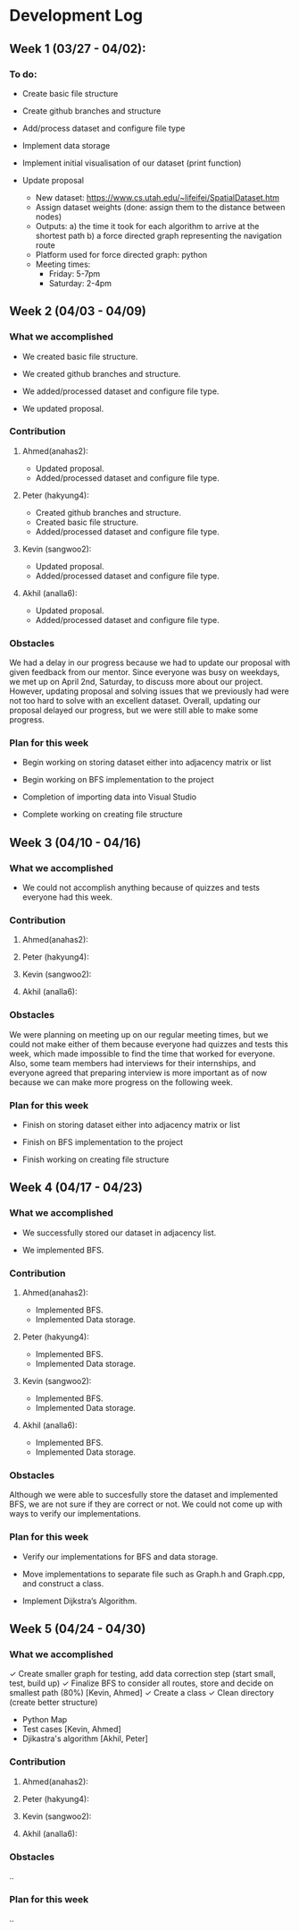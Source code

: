 # Development Log

## Week 1 (03/27 - 04/02):
### To do:
- Create basic file structure

- Create github branches and structure

- Add/process dataset and configure file type

- Implement data storage
- Implement initial visualisation of our dataset (print function)

- Update proposal
    - New dataset: https://www.cs.utah.edu/~lifeifei/SpatialDataset.htm
    - Assign dataset weights (done: assign them to the distance between nodes)
    - Outputs: 
        a) the time it took for each algorithm to arrive at the shortest path
        b) a force directed graph representing the navigation route
    - Platform used for force directed graph: python
    - Meeting times:
      - Friday: 5-7pm
      - Saturday: 2-4pm

## Week 2 (04/03 - 04/09)
### What we accomplished

- We created basic file structure.

- We created github branches and structure.

- We added/processed dataset and configure file type.

- We updated proposal.

### Contribution

1. Ahmed(anahas2):
    - Updated proposal.
    - Added/processed dataset and configure file type.

2. Peter (hakyung4): 
    - Created github branches and structure.
    - Created basic file structure.
    - Added/processed dataset and configure file type.

3. Kevin (sangwoo2):
    - Updated proposal.
    - Added/processed dataset and configure file type.

4. Akhil (analla6):
    - Updated proposal.
    - Added/processed dataset and configure file type.

### Obstacles
We had a delay in our progress because we had to update our proposal with given feedback from our mentor. Since everyone was busy on weekdays, we met up on April 2nd, Saturday, to discuss more about our project. However, updating proposal and solving issues that we previously had were not too hard to solve with an excellent dataset. Overall, updating our proposal delayed our progress, but we were still able to make some progress.

### Plan for this week
- Begin working on storing dataset either into adjacency matrix or list

- Begin working on BFS implementation to the project

- Completion of importing data into Visual Studio 

- Complete working on creating file structure

## Week 3 (04/10 - 04/16)
### What we accomplished

- We could not accomplish anything because of quizzes and tests everyone had this week. 

### Contribution

1. Ahmed(anahas2):

2. Peter (hakyung4): 

3. Kevin (sangwoo2):

4. Akhil (analla6):

### Obstacles
We were planning on meeting up on our regular meeting times, but we could not make either of them because everyone had quizzes and tests this week, which made impossible to find the time that worked for everyone. Also, some team members had interviews for their internships, and everyone agreed that preparing interview is more important as of now because we can make more progress on the following week.

### Plan for this week
- Finish on storing dataset either into adjacency matrix or list

- Finish on BFS implementation to the project

- Finish working on creating file structure

## Week 4 (04/17 - 04/23)
### What we accomplished

- We successfully stored our dataset in adjacency list.

- We implemented BFS.

### Contribution

1. Ahmed(anahas2): 
    - Implemented BFS.
    - Implemented Data storage.

2. Peter (hakyung4):
    - Implemented BFS.
    - Implemented Data storage.

3. Kevin (sangwoo2):
    - Implemented BFS.
    - Implemented Data storage.

4. Akhil (analla6): 
    - Implemented BFS.
    - Implemented Data storage.

### Obstacles
Although we were able to succesfully store the dataset and implemented BFS, we are not sure if they are correct or not. We could not come up with ways to verify our implementations.

### Plan for this week
- Verify our implementations for BFS and data storage.

- Move implementations to separate file such as Graph.h and Graph.cpp, and construct a class.

- Implement Dijkstra’s Algorithm.

## Week 5 (04/24 - 04/30)
### What we accomplished

✓ Create smaller graph for testing, add data correction step (start small, test, build up)
✓ Finalize BFS to consider all routes, store and decide on smallest path (80%) [Kevin, Ahmed]
✓ Create a class
✓ Clean directory (create better structure)
- Python Map
- Test cases [Kevin, Ahmed]
- Djikastra's algorithm [Akhil, Peter]

### Contribution
1. Ahmed(anahas2): 

2. Peter (hakyung4):

3. Kevin (sangwoo2):

4. Akhil (analla6): 
 

### Obstacles
..

### Plan for this week
..
